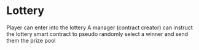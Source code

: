 # Lottery

Player can enter into the lottery
A manager (contract creator) can instruct the lottery smart contract to pseudo randomly select a winner and send them the prize pool
